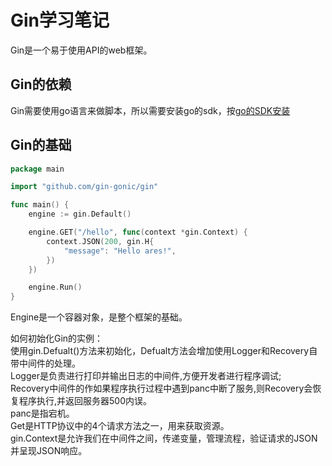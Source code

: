 # Gin学习笔记
  Gin是一个易于使用API的web框架。  

Gin的依赖
-------------
 Gin需要使用go语言来做脚本，所以需要安装go的sdk，按[go的SDK安装](System_Adminisitration/Go/Go_Basic_Knowledge.md)  

Gin的基础
------------------

```go
package main

import "github.com/gin-gonic/gin"

func main() {
	engine := gin.Default()

	engine.GET("/hello", func(context *gin.Context) {
		context.JSON(200, gin.H{
			"message": "Hello ares!",
		})
	})

	engine.Run()
}

```

Engine是一个容器对象，是整个框架的基础。    

如何初始化Gin的实例：    
使用gin.Defualt()方法来初始化，Defualt方法会增加使用Logger和Recovery自带中间件的处理。    
  Logger是负责进行打印并输出日志的中间件,方便开发者进行程序调试;     
  Recovery中间件的作如果程序执行过程中遇到panc中断了服务,则Recovery会恢复程序执行,并返回服务器500内误。    
  panc是指宕机。    
Get是HTTP协议中的4个请求方法之一，用来获取资源。    
gin.Context是允许我们在中间件之间，传递变量，管理流程，验证请求的JSON并呈现JSON响应。    
